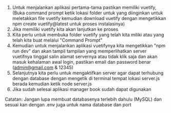 1. Untuk menjalankan aplikasi pertama-tama pastikan memiliki vuetify, (Buka command prompt ketik lokasi folder untuk yang diinginkan untuk meletakkan file vuetify kemudian download vuetify dengan mengetikkan npm create vuetify@latest untuk proses instalasinya)
2. Jika memiliki vuetify kita akan lanjutkan ke proses
3. Kita perlu untuk membuka folder vuetify yang telah kita miliki atau yang telah kita buat melalui "Command Prompt"
4. Kemudian untuk menjalankan aplikasi vuetifynya kita mengetikkan "npm run dev" dan akan tampil tampilan yang memperlihatkan server vuetifnya tinggal salin alamat servernya atau tidak klik saja dan akan masuk kehalaman awal login, pastikan email dan password benar (admin@gmail.com \& 12345)
5. Selanjutnya kita perlu untuk mengaktifkan server agar dapat terhubung dengan database dengan mengetik di terminal tempat lokasi server.js berada kemudian ketik node server.js
6. Jika sudah selesai aplikasi manager book sudah dapat digunakan

Catatan:
Jangan lupa membuat databasenya terlebih dahulu (MySQL) dan sesuai kan dengan .env juga untuk nama database dan port

